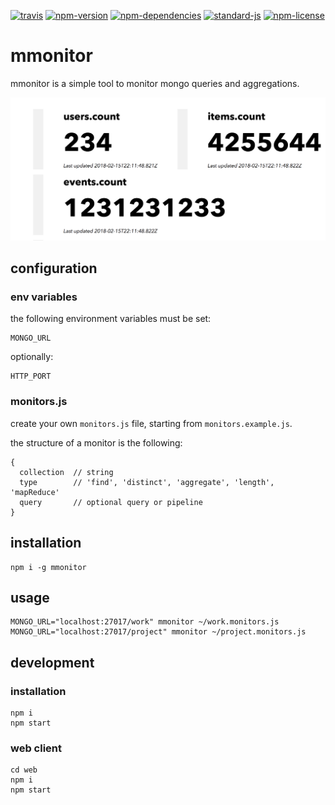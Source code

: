 [![travis](https://img.shields.io/travis/christian-fei/mmonitor.svg?style=flat-square)](https://travis-ci.org/christian-fei/mmonitor) [![npm-version](https://img.shields.io/npm/v/mmonitor.svg?style=flat-square&colorB=007EC6)](https://www.npmjs.com/package/mmonitor) [![npm-dependencies](https://img.shields.io/badge/dependencies-none-blue.svg?style=flat-square&colorB=44CC11)](package.json) [![standard-js](https://img.shields.io/badge/coding%20style-standard-brightgreen.svg?style=flat-square)](http://standardjs.com/) [![npm-license](https://img.shields.io/npm/l/mmonitor.svg?style=flat-square&colorB=007EC6)](https://spdx.org/licenses/ISC)

# mmonitor

mmonitor is a simple tool to monitor mongo queries and aggregations.

![example](example.png)

## configuration

### env variables

the following environment variables must be set:

```
MONGO_URL
```

optionally:

```
HTTP_PORT
```

### monitors.js

create your own `monitors.js` file, starting from `monitors.example.js`.

the structure of a monitor is the following:

```
{
  collection  // string
  type        // 'find', 'distinct', 'aggregate', 'length', 'mapReduce'
  query       // optional query or pipeline
}
```


## installation

```
npm i -g mmonitor
```

## usage

```
MONGO_URL="localhost:27017/work" mmonitor ~/work.monitors.js
MONGO_URL="localhost:27017/project" mmonitor ~/project.monitors.js
```



## development

### installation

```
npm i
npm start
```

### web client

```
cd web
npm i
npm start
```

